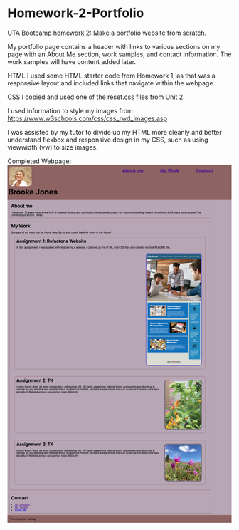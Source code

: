 # Homework-2-Portfolio
UTA Bootcamp homework 2: Make a portfolio website from scratch.

My portfolio page contains a header with links to various sections on my page with an About Me section, work samples, and contact information. The work samples will have content added later.

HTML
I used some HTML starter code from Homework 1, as that was a responsive layout and included links that navigate within the webpage.

CSS
I copied and used one of the reset.css files from Unit 2.

I used information to style my images from https://www.w3schools.com/css/css_rwd_images.asp

I was assisted by my tutor to divide up my HTML more cleanly and better understand flexbox and responsive design in my CSS, such as using viewwidth (vw) to size images.

Completed Webpage:
![Portfolio: Brooke Jones](/assets/screencap_portf.png)